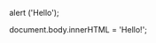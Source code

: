 alert ('Hello'); 
<!-- alert pops up a dialog -->

document.body.innerHTML = 'Hello!';
<!-- this delete the body content and replace it with 'Hello!' -->

